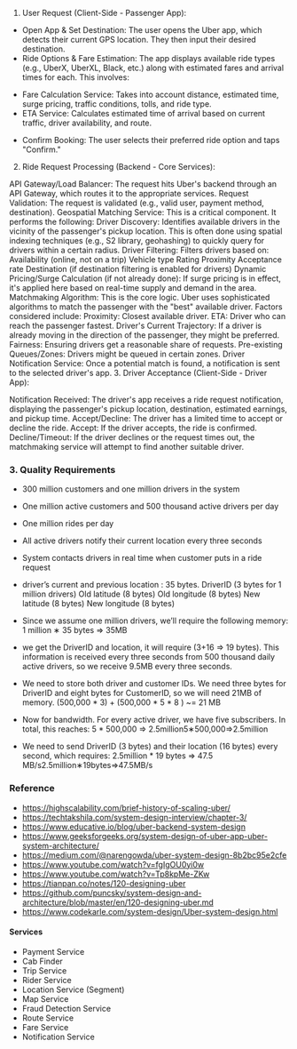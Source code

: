 1. User Request (Client-Side - Passenger App):
* Open App & Set Destination: The user opens the Uber app, which detects their current GPS location. They then input their desired destination.
* Ride Options & Fare Estimation: The app displays available ride types (e.g., UberX, UberXL, Black, etc.) along with estimated fares and arrival times for each. This involves:
 + Fare Calculation Service: Takes into account distance, estimated time, surge pricing, traffic conditions, tolls, and ride type.
 + ETA Service: Calculates estimated time of arrival based on current traffic, driver availability, and route.
* Confirm Booking: The user selects their preferred ride option and taps "Confirm."

2. Ride Request Processing (Backend - Core Services):

API Gateway/Load Balancer: The request hits Uber's backend through an API Gateway, which routes it to the appropriate services.
Request Validation: The request is validated (e.g., valid user, payment method, destination).
Geospatial Matching Service: This is a critical component. It performs the following:
Driver Discovery: Identifies available drivers in the vicinity of the passenger's pickup location. This is often done using spatial indexing techniques (e.g., S2 library, geohashing) to quickly query for drivers within a certain radius.
Driver Filtering: Filters drivers based on:
Availability (online, not on a trip)
Vehicle type
Rating
Proximity
Acceptance rate
Destination (if destination filtering is enabled for drivers)
Dynamic Pricing/Surge Calculation (if not already done): If surge pricing is in effect, it's applied here based on real-time supply and demand in the area.
Matchmaking Algorithm: This is the core logic. Uber uses sophisticated algorithms to match the passenger with the "best" available driver. Factors considered include:
Proximity: Closest available driver.
ETA: Driver who can reach the passenger fastest.
Driver's Current Trajectory: If a driver is already moving in the direction of the passenger, they might be preferred.
Fairness: Ensuring drivers get a reasonable share of requests.
Pre-existing Queues/Zones: Drivers might be queued in certain zones.
Driver Notification Service: Once a potential match is found, a notification is sent to the selected driver's app.
3. Driver Acceptance (Client-Side - Driver App):

Notification Received: The driver's app receives a ride request notification, displaying the passenger's pickup location, destination, estimated earnings, and pickup time.
Accept/Decline: The driver has a limited time to accept or decline the ride.
Accept: If the driver accepts, the ride is confirmed.
Decline/Timeout: If the driver declines or the request times out, the matchmaking service will attempt to find another suitable driver.



### 3. Quality Requirements
- 300 million customers and one million drivers in the system
- One million active customers and 500 thousand active drivers per day
- One million rides per day
- All active drivers notify their current location every three seconds
- System contacts drivers in real time when customer puts in a ride request
- driver’s current and previous location :  35 bytes.
DriverID (3 bytes for 1 million drivers)
Old latitude (8 bytes)
Old longitude (8 bytes)
New latitude (8 bytes)
New longitude (8 bytes)
- Since we assume one million drivers, we’ll require the following memory:
 1 million ∗ 35 bytes => 35MB
- we get the DriverID and location, it will require (3+16 => 19 bytes). This information is received every three seconds from 500 thousand daily active drivers, so we receive 9.5MB every three seconds.
- We need to store both driver and customer IDs. We need three bytes for DriverID and eight bytes for CustomerID, so we will need 21MB of memory.
(500,000 * 3) + (500,000 * 5 * 8 ) ~= 21 MB

- Now for bandwidth. For every active driver, we have five subscribers. In total, this reaches:
5 * 500,000 => 2.5million5∗500,000=>2.5million

- We need to send DriverID (3 bytes) and their location (16 bytes) every second, which requires:
2.5million * 19 bytes => 47.5 MB/s2.5million∗19bytes=>47.5MB/s


### Reference
- https://highscalability.com/brief-history-of-scaling-uber/
- https://techtakshila.com/system-design-interview/chapter-3/
- https://www.educative.io/blog/uber-backend-system-design
- https://www.geeksforgeeks.org/system-design-of-uber-app-uber-system-architecture/
- https://medium.com/@narengowda/uber-system-design-8b2bc95e2cfe
- https://www.youtube.com/watch?v=fgIgOU0yi0w
- https://www.youtube.com/watch?v=Tp8kpMe-ZKw
- https://tianpan.co/notes/120-designing-uber
- https://github.com/puncsky/system-design-and-architecture/blob/master/en/120-designing-uber.md
- https://www.codekarle.com/system-design/Uber-system-design.html


#### Services

- Payment Service
- Cab Finder
- Trip Service
- Rider Service
- Location Service (Segment)
- Map Service  
- Fraud Detection Service
- Route Service
- Fare Service
- Notification Service
